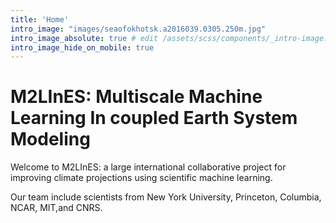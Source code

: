 ```yaml
---
title: 'Home'
intro_image: "images/seaofokhotsk.a2016039.0305.250m.jpg"
intro_image_absolute: true # edit /assets/scss/components/_intro-image.scss for full control
intro_image_hide_on_mobile: true
---
```


# M2LInES: Multiscale Machine Learning In coupled Earth System Modeling 

Welcome to M2LInES: a large international collaborative project for improving climate projections using scientific machine learning. 

Our team include scientists from New York University, Princeton, Columbia, NCAR, MIT,and CNRS. 



